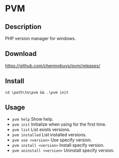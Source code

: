 # PVM

## Description

PHP version manager for windows.

## Download

https://github.com/chenmobuys/pvm/releases/ 

## Install 

```
cd \path\to\pvm && .\pvm init
```


## Usage

* `pvm help`                 Show help.
* `pvm init`                 Initialize when using for the first time.
* `pvm list`                 List exists versions.
* `pvm installed`            List installed versions.
* `pvm use <version>`        Use specify version.
* `pvm install <version>`    Install specify version.
* `pvm uninstall <version>`  Uninstall specify version.
